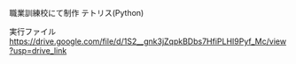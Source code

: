 職業訓練校にて制作
テトリス(Python)

実行ファイル　https://drive.google.com/file/d/1S2__gnk3jZqpkBDbs7HfiPLHI9Pyf_Mc/view?usp=drive_link
